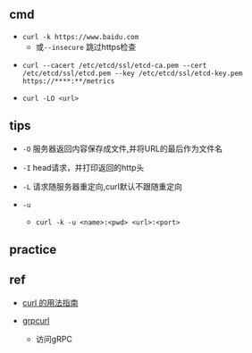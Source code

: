 ## cmd

+ `curl -k https://www.baidu.com`
    + 或`--insecure` 跳过https检查

<!-- https exapmle-->
+ `curl --cacert /etc/etcd/ssl/etcd-ca.pem --cert /etc/etcd/ssl/etcd.pem --key /etc/etcd/ssl/etcd-key.pem https://****:**/metrics`


+ `curl -LO <url>`

## tips

+ `-O` 服务器返回内容保存成文件,并将URL的最后作为文件名

+ `-I` head请求，并打印返回的http头

+ `-L` 请求随服务器重定向,curl默认不跟随重定向

+ `-u`
    + `curl -k -u <name>:<pwd> <url>:<port>`


## practice


## ref
+ [curl 的用法指南](https://www.ruanyifeng.com/blog/2019/09/curl-reference.html)

+ [grpcurl](https://blog.frognew.com/2020/04/grpcurl.html)
    + 访问gRPC


